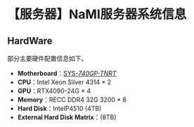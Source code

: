 # 【服务器】NaMI服务器系统信息

## **HardWare**

部分主要硬件配置信息如下。

* **Motherboard**：[SYS-_740GP-TNRT_](http://www.baidu.com/link?url=xmGM0VZMG1qqLOtUvrpRS6Dre5ZOcfjX\_BCSbGC3OdQUb3u292eytND3OGBGdW\_mbQEm98DBBUmUau4Byio4m5gP4L4lj7Xv9t86wrmBHO\_)
* **CPU**：Intel Xeon Silver 4314 \* 2
* **GPU**：RTX4090-24G \* 4
* **Memory**：RECC DDR4 32G 3200 \* 8
* **Hard Disk**：IntelP4510 (4TB)
* **External Hard Disk Matrix**：(8TB)
